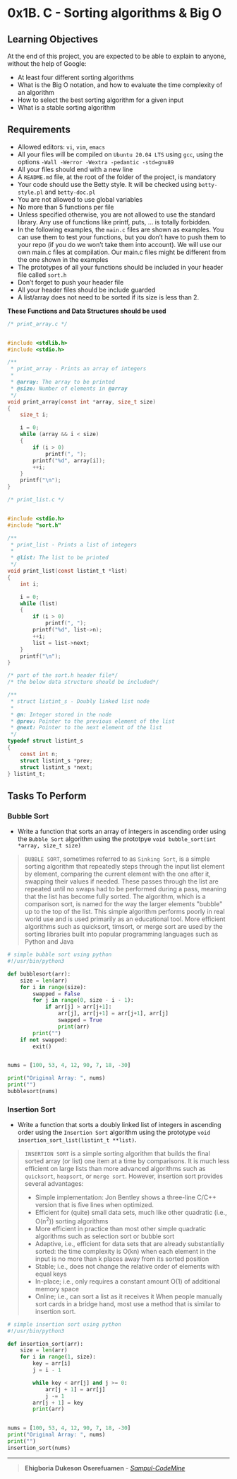 # 0x1B. C - Sorting algorithms & Big O

## Learning Objectives

At the end of this project, you are expected to be able to explain to anyone, without the help of Google:

- At least four different sorting algorithms
- What is the Big O notation, and how to evaluate the time complexity of an algorithm
- How to select the best sorting algorithm for a given input
- What is a stable sorting algorithm

## Requirements

- Allowed editors: `vi`, `vim`, `emacs`
- All your files will be compiled on `Ubuntu 20.04 LTS` using `gcc`, using the options `-Wall -Werror -Wextra -pedantic -std=gnu89`
- All your files should end with a new line
- A `README.md` file, at the root of the folder of the project, is mandatory
- Your code should use the Betty style. It will be checked using `betty-style.pl` and `betty-doc.pl`
- You are not allowed to use global variables
- No more than 5 functions per file
- Unless specified otherwise, you are not allowed to use the standard library. Any use of functions like printf, puts, … is totally forbidden.
- In the following examples, the `main.c` files are shown as examples. You can use them to test your functions, but you don’t have to push them to your repo (if you do we won’t take them into account). We will use our own main.c files at compilation. Our main.c files might be different from the one shown in the examples
- The prototypes of all your functions should be included in your header file called `sort.h`
- Don’t forget to push your header file
- All your header files should be include guarded
- A list/array does not need to be sorted if its size is less than 2.

**These Functions and Data Structures should be used**

```c
/* print_array.c */


#include <stdlib.h>
#include <stdio.h>

/**
 * print_array - Prints an array of integers
 *
 * @array: The array to be printed
 * @size: Number of elements in @array
 */
void print_array(const int *array, size_t size)
{
    size_t i;

    i = 0;
    while (array && i < size)
    {
        if (i > 0)
            printf(", ");
        printf("%d", array[i]);
        ++i;
    }
    printf("\n");
}
```

```c
/* print_list.c */


#include <stdio.h>
#include "sort.h"

/**
 * print_list - Prints a list of integers
 *
 * @list: The list to be printed
 */
void print_list(const listint_t *list)
{
    int i;

    i = 0;
    while (list)
    {
        if (i > 0)
            printf(", ");
        printf("%d", list->n);
        ++i;
        list = list->next;
    }
    printf("\n");
}
```

```c
/* part of the sort.h header file*/
/* the below data structure should be included*/

/**
 * struct listint_s - Doubly linked list node
 *
 * @n: Integer stored in the node
 * @prev: Pointer to the previous element of the list
 * @next: Pointer to the next element of the list
 */
typedef struct listint_s
{
    const int n;
    struct listint_s *prev;
    struct listint_s *next;
} listint_t;
```

## Tasks To Perform

### **Bubble Sort**

- Write a function that sorts an array of integers in ascending order using the `Bubble Sort` algorithm using the prototpye `void bubble_sort(int *array, size_t size)`

> `BUBBLE SORT`, sometimes referred to as `Sinking Sort`, is a simple sorting algorithm that repeatedly steps through the input list element by element, comparing the current element with the one after it, swapping their values if needed. These passes through the list are repeated until no swaps had to be performed during a pass, meaning that the list has become fully sorted. The algorithm, which is a comparison sort, is named for the way the larger elements "bubble" up to the top of the list.
> This simple algorithm performs poorly in real world use and is used primarily as an educational tool. More efficient algorithms such as quicksort, timsort, or merge sort are used by the sorting libraries built into popular programming languages such as Python and Java

```python
# simple bubble sort using python
#!/usr/bin/python3

def bubblesort(arr):
    size = len(arr)
    for i in range(size):
        swapped = False
        for j in range(0, size - i - 1):
            if arr[j] > arr[j+1]:
                arr[j], arr[j+1] = arr[j+1], arr[j]
                swapped = True
                print(arr)
        print("")
    if not swapped:
        exit()


nums = [100, 53, 4, 12, 90, 7, 18, -30]

print("Original Array: ", nums)
print("")
bubblesort(nums)
```

### **Insertion Sort**

- Write a function that sorts a doubly linked list of integers in ascending order using the `Insertion Sort` algorithm using the prototype `void insertion_sort_list(listint_t **list)`.

> `INSERTION SORT` is a simple sorting algorithm that builds the final sorted array (or list) one item at a time by comparisons. It is much less efficient on large lists than more advanced algorithms such as `quicksort`, `heapsort`, or `merge sort`. However, insertion sort provides several advantages:
>
> - Simple implementation: Jon Bentley shows a three-line C/C++ version that is five lines when optimized.
> - Efficient for (quite) small data sets, much like other quadratic (i.e., O(n<sup>2</sup>)) sorting algorithms
> - More efficient in practice than most other simple quadratic algorithms such as selection sort or bubble sort
> - Adaptive, i.e., efficient for data sets that are already substantially sorted: the time complexity is O(kn) when each element in the input is no more than k places away from its sorted position
> - Stable; i.e., does not change the relative order of elements with equal keys
> - In-place; i.e., only requires a constant amount O(1) of additional memory space
> - Online; i.e., can sort a list as it receives it
> When people manually sort cards in a bridge hand, most use a method that is similar to insertion sort.

```python
# simple insertion sort using python
#!/usr/bin/python3

def insertion_sort(arr):
    size = len(arr)
    for i in range(1, size):
        key = arr[i]
        j = i - 1

        while key < arr[j] and j >= 0:
            arr[j + 1] = arr[j]
            j -= 1
        arr[j + 1] = key
        print(arr)


nums = [100, 53, 4, 12, 90, 7, 18, -30]
print("Original Array: ", nums)
print("")
insertion_sort(nums)
```









---

> **Ehigboria Dukeson Oserefuamen**  - *[Sampul-CodeMine](https://github.com/Sampul-CodeMine)*